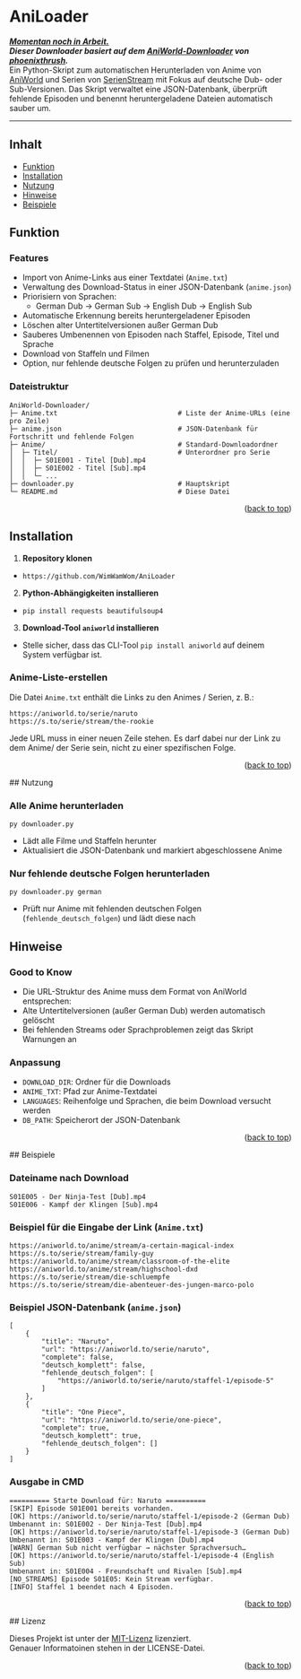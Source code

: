 # AniLoader
<ins> ***Momentan noch in Arbeit.*** </ins> </br>
***Dieser Downloader basiert auf dem [AniWorld-Downloader](https://github.com/phoenixthrush/AniWorld-Downloader/tree/next) von [phoenixthrush](https://github.com/phoenixthrush).*** </br>
Ein Python-Skript zum automatischen Herunterladen von Anime von [AniWorld](https://aniworld.to/) und Serien von [SerienStream](https://s.to/) mit Fokus auf deutsche Dub- oder Sub-Versionen. Das Skript verwaltet eine JSON-Datenbank, überprüft fehlende Episoden und benennt heruntergeladene Dateien automatisch sauber um.

---
## Inhalt
- [Funktion](#Funktion)
- [Installation](#Installation)
- [Nutzung](#Nutzung)
- [Hinweise](#Hinweise)  
- [Beispiele](#Beispiele)



## Funktion
### Features

- Import von Anime-Links aus einer Textdatei (`Anime.txt`)
- Verwaltung des Download-Status in einer JSON-Datenbank (`anime.json`)
- Priorisiern von Sprachen:
  - German Dub
  -> German Sub
  -> English Dub
  -> English Sub
- Automatische Erkennung bereits heruntergeladener Episoden
- Löschen alter Untertitelversionen außer German Dub
- Sauberes Umbenennen von Episoden nach Staffel, Episode, Titel und Sprache
- Download von Staffeln und Filmen
- Option, nur fehlende deutsche Folgen zu prüfen und herunterzuladen



### Dateistruktur
```
AniWorld-Downloader/
├─ Anime.txt                              # Liste der Anime-URLs (eine pro Zeile)
├─ anime.json                             # JSON-Datenbank für Fortschritt und fehlende Folgen
├─ Anime/                                 # Standard-Downloadordner
│  ├─ Titel/                              # Unterordner pro Serie
│  │  ├─ S01E001 - Titel [Dub].mp4
│  │  ├─ S01E002 - Titel [Sub].mp4
│  │  └─ ...
├─ downloader.py                          # Hauptskript
└─ README.md                              # Diese Datei
```

<p align="right">(<a href="#readme-top">back to top</a>)</p>

## Installation

1. **Repository klonen**

- ```https://github.com/WimWamWom/AniLoader```

2. **Python-Abhängigkeiten installieren**

- ```pip install requests beautifulsoup4```

3. **Download-Tool `aniworld` installieren**  
- Stelle sicher, dass das CLI-Tool `pip install aniworld` auf deinem System verfügbar ist.


### Anime-Liste-erstellen

Die Datei `Anime.txt` enthält die Links zu den Animes / Serien, z. B.:
```
https://aniworld.to/serie/naruto
https://s.to/serie/stream/the-rookie
```
Jede URL muss in einer neuen Zeile stehen. Es darf dabei nur der Link zu dem Anime/ der Serie sein, nicht zu einer spezifischen Folge.

<p align="right">(<a href="#readme-top">back to top</a>)</p>
## Nutzung

### Alle Anime herunterladen

```py downloader.py```

- Lädt alle Filme und Staffeln herunter
- Aktualisiert die JSON-Datenbank und markiert abgeschlossene Anime

### Nur fehlende deutsche Folgen herunterladen

```py downloader.py german```

- Prüft nur Anime mit fehlenden deutschen Folgen (`fehlende_deutsch_folgen`) und lädt diese nach

## Hinweise
### Good to Know
- Die URL-Struktur des Anime muss dem Format von AniWorld entsprechen:
- Alte Untertitelversionen (außer German Dub) werden automatisch gelöscht
- Bei fehlenden Streams oder Sprachproblemen zeigt das Skript Warnungen an

### Anpassung

- `DOWNLOAD_DIR`: Ordner für die Downloads
- `ANIME_TXT`: Pfad zur Anime-Textdatei
- `LANGUAGES`: Reihenfolge und Sprachen, die beim Download versucht werden
- `DB_PATH`: Speicherort der JSON-Datenbank
<p align="right">(<a href="#readme-top">back to top</a>)</p>
## Beispiele

### Dateiname nach Download
```
S01E005 - Der Ninja-Test [Dub].mp4
S01E006 - Kampf der Klingen [Sub].mp4
```

### Beispiel für die Eingabe der Link  (`Anime.txt`)
```
https://aniworld.to/anime/stream/a-certain-magical-index
https://s.to/serie/stream/family-guy
https://aniworld.to/anime/stream/classroom-of-the-elite
https://aniworld.to/anime/stream/highschool-dxd
https://s.to/serie/stream/die-schluempfe
https://s.to/serie/stream/die-abenteuer-des-jungen-marco-polo
```

### Beispiel JSON-Datenbank (`anime.json`)
```
[
    {
        "title": "Naruto",
        "url": "https://aniworld.to/serie/naruto",
        "complete": false,
        "deutsch_komplett": false,
        "fehlende_deutsch_folgen": [
            "https://aniworld.to/serie/naruto/staffel-1/episode-5"
        ]
    },
    {
        "title": "One Piece",
        "url": "https://aniworld.to/serie/one-piece",
        "complete": true,
        "deutsch_komplett": true,
        "fehlende_deutsch_folgen": []
    }
]
```

### Ausgabe in CMD 
```
========== Starte Download für: Naruto ==========
[SKIP] Episode S01E001 bereits vorhanden.
[OK] https://aniworld.to/serie/naruto/staffel-1/episode-2 (German Dub)
Umbenannt in: S01E002 - Der Ninja-Test [Dub].mp4
[OK] https://aniworld.to/serie/naruto/staffel-1/episode-3 (German Dub)
Umbenannt in: S01E003 - Kampf der Klingen [Dub].mp4
[WARN] German Sub nicht verfügbar → nächster Sprachversuch…
[OK] https://aniworld.to/serie/naruto/staffel-1/episode-4 (English Sub)
Umbenannt in: S01E004 - Freundschaft und Rivalen [Sub].mp4
[NO_STREAMS] Episode S01E05: Kein Stream verfügbar.
[INFO] Staffel 1 beendet nach 4 Episoden.
```
<p align="right">(<a href="#readme-top">back to top</a>)</p>
## Lizenz

Dieses Projekt ist unter der [MIT-Lizenz](https://github.com/WimWamWom/AniLoader/blob/main/LICENSE) lizenziert. </br>
Genauer Informatoinen stehen in der LICENSE-Datei.
<p align="right">(<a href="#readme-top">back to top</a>)</p>
